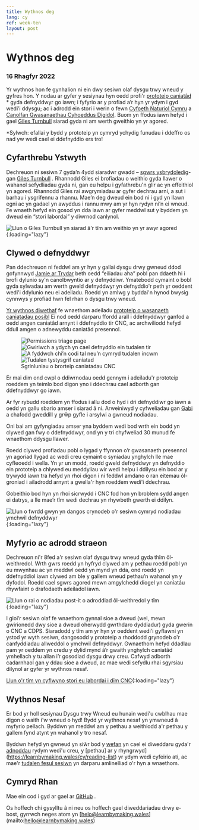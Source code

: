 ```yaml
---
title: Wythnos deg
lang: cy
ref: week-ten
layout: post
---
```


# Wythnos deg
### 16 Rhagfyr 2022

Yr wythnos hon fe gynhalion ni ein dwy sesiwn olaf dysgu trwy wneud y gyfres hon. Y nodau ar gyfer y sesiynau hyn oedd profi'r [prototeip caniatâd](https://permissions-prototype.onrender.com/) * gyda defnyddwyr go iawn; i fyfyrio ar y profiad a’r hyn yr ydym i gyd wedi’i ddysgu; ac i adrodd ein stori i werin o fewn [Cyfoeth Naturiol Cymru](https://naturalresources.wales/?lang=cy)  a [Canolfan Gwasanaethau Cyhoeddus Digidol](https://gwasanaethcyhoeddusdigidol.llyw.cymru). Buom yn ffodus iawn hefyd i gael [Giles Turnbull](https://twitter.com/gilest) siarad gyda ni am werth gweithio yn yr agored.

*Sylwch: efallai y bydd y prototeip yn cymryd ychydig funudau i ddeffro os nad yw wedi cael ei ddefnyddio ers tro!

## Cyfarthrebu Ystwyth 

Dechreuon ni sesiwn 7 gyda’n 4ydd siaradwr gwadd – [sgwrs ysbrydoledig](https://www.usethehumanvoice.com/lbm-dec22/)-  gan [Giles Turnbull](https://gilest.org/) . Rhannodd Giles ei brofiadau o weithio gyda llawer o wahanol sefydliadau gyda ni, gan eu helpu i gyfathrebu'n glir ac yn effeithiol yn agored. Rhannodd Giles rai awgrymiadau ar gyfer dechrau arni, a sut i barhau i ysgrifennu a rhannu.
Mae’n deg dweud ein bod ni i gyd yn llawn egni ac yn gadael yn awyddus i rannu mwy am yr hyn rydyn ni’n ei wneud. Fe wnaeth hefyd ein gosod yn dda iawn ar gyfer meddwl sut y byddem yn dweud ein “stori labordai” y diwrnod canlynol.

![Llun o Giles Turnbull yn siarad â'r tîm am weithio yn yr awyr agored](/assets/images/giles.jpeg){:loading="lazy"}

## Clywed o defnyddwyr

Pan ddechreuon ni feddwl am yr hyn y gallai dysgu drwy gwneud ddod gofynnwyd [Jamie ar Trydar](https://twitter.com/itsallgonewrong/status/1580493265769402371) beth oedd “eiliadau aha” pobl pan ddaeth hi i brofi dylunio sy'n canolbwyntio ar y defnyddiwr. Ymatebodd cymaint o bobl gyda sylwadau am werth gweld defnyddwyr yn defnyddio'r peth yr oeddent wedi'i ddylunio neu ei adeiladu. Roedd yn amlwg y byddai'n hynod bwysig cynnwys y profiad hwn fel rhan o dysgu trwy wneud.

[Yr wythnos diwethaf](https://learnbymaking.wales/cy/updates/2022/12/09/week-nine.html) fe wnaethom adeiladu [prototeip o wasanaeth caniatadau posibl](https://permissions-prototype.onrender.com/)  Ei nod oedd darparu ffordd arall i ddefnyddwyr ganfod a oedd angen caniatâd arnynt i ddefnyddio tir CNC, ac archwiliodd hefyd ddull amgen o adnewyddu caniatâd presennol.

<figure class="app-multi-image">
  <img src="/assets/images/prototype/triage-page.png" alt="Permissions triage page" loading="lazy">
  <img src="/assets/images/prototype/start-page.png" alt="Gwiriwch a ydych yn cael defnyddio ein tudalen tir" loading="lazy">
  <img src="/assets/images/prototype/charging-questions.png" alt="A fyddwch chi’n codi tal neu’n cymryd tudalen incwm" loading="lazy">
  <img src="/assets/images/prototype/digital-certificate.png" alt="Tudalen tystysgrif caniatad" loading="lazy">
  <figcaption class="app-multi-image__caption">Sgrinluniau o brorteip caniatadau CNC</figcaption>
</figure>

Er mai dim ond cwpl o ddiwrnodau oedd gennym i adeiladu'r prototeip roeddem yn teimlo bod digon yno i ddechrau cael adborth gan ddefnyddwyr go iawn.

Ar fyr rybudd roeddem yn ffodus i allu dod o hyd i dri defnyddiwr go iawn a oedd yn gallu sbario amser i siarad â ni. Arweiniwyd y cyfweliadau gan [Gabi](https://twitter.com/gabim_e) a chafodd gweddill y grŵp gyfle i arsylwi a gwneud nodiadau.

Oni bai am gyfyngiadau amser yna byddem wedi bod wrth ein bodd yn clywed gan fwy o ddefnyddwyr, ond yn y tri chyfweliad 30 munud fe wnaethom ddysgu llawer.

Roedd clywed profiadau pobl o lygad y ffynnon o’r gwasanaeth presennol yn agoriad llygad ac wedi creu cymaint o syniadau ynghylch lle mae cyfleoedd i wella. Yn yr un modd, roedd gweld defnyddwyr yn defnyddio ein prototeip a chlywed eu meddyliau wir wedi helpu i ddilysu ein bod ar y trywydd iawn tra hefyd yn rhoi digon i ni feddwl amdano o ran eitemau ôl-groniad i ailadrodd arnynt a gwella'r hyn roeddem wedi'i ddechrau.

Gobeithio bod hyn yn rhoi sicrwydd i CNC fod hon yn broblem sydd angen ei datrys, a lle mae’r tîm wedi dechrau yn rhywbeth gwerth ei ddilyn.

![Llun o fwrdd gwyn yn dangos crynodeb o'r sesiwn cymryd nodiadau ymchwil defnyddwyr](/assets/images/user-research-notes.jpeg){:loading="lazy"}

## Myfyrio ac adrodd straeon

Dechreuon ni'r 8fed a'r sesiwn olaf dysgu trwy wneud gyda thîm ôl-weithredol. Wrth gwrs roedd yn hyfryd clywed am y pethau roedd pobl yn eu mwynhau ac yn meddwl oedd yn mynd yn dda, ond roedd yn ddefnyddiol iawn clywed am ble y gallem wneud pethau’n wahanol yn y dyfodol. Roedd cael sgwrs agored mewn amgylchedd diogel yn caniatáu rhywfaint o drafodaeth adeiladol iawn.

![Llun o rai o nodiadau post-it o adroddiad ôl-weithredol y tîm](/assets/images/retrospective.jpeg){:loading="lazy"}

I gloi’r sesiwn olaf fe wnaethom gynnal sioe a dweud (wel, mewn gwirionedd dwy sioe a dweud oherwydd gwrthdaro dyddiadur) gyda gwerin o CNC a CDPS. Siaradodd y tîm am yr hyn yr oeddent wedi'i gyflawni yn ystod yr wyth sesiwn, dangosodd y prototeip a rhoddodd grynodeb o'r canfyddiadau allweddol o ymchwil defnyddwyr. Gwnaethom hefyd ddadlau pam yr oeddem yn credu y dylid mynd â’r gwaith ynghylch caniatâd ymhellach y tu allan i’r gosodiad dysgu drwy creu. Cafwyd adborth cadarnhaol gan y ddau sioe a dweud, ac mae wedi sefydlu rhai sgyrsiau dilynol ar gyfer yr wythnos nesaf.

[Llun o'r tîm yn cyflwyno stori eu labordai i dîm CNC](/assets/images/telling-the-story.jpeg){:loading="lazy"}

## Wythnos Nesaf

Er bod yr holl sesiynau Dysgu trwy Wneud eu hunain wedi'u cwblhau mae digon o waith i'w wneud o hyd! Bydd yr wythnos nesaf yn ymwneud â myfyrio pellach. Byddwn yn meddwl am y pethau a weithiodd a'r pethau y gallem fynd atynt yn wahanol y tro nesaf. 

Byddwn hefyd yn gwneud yn siŵr bod y [wefan](https://learnbymaking.wales/cy/) yn cael ei diweddaru gyda'r [adnoddau](https://learnbymaking.wales/cy/adnodd) rydym wedi'u creu, y [pethau] ar y rhyngrwyd](https://learnbymaking.wales/cy/reading-list) yr ydym wedi cyfeirio ati, ac mae'r [tudalen fesul sesiwn](https://learnbymaking.wales/cy/the-labs/) yn darparu amlinelliad o'r hyn a wnaethom.

## Cymryd Rhan

Mae ein cod i gyd ar gael ar [GitHub](https://github.com/orgs/learnbymakingwales/repositories) .

Os hoffech chi gysylltu â ni neu os hoffech gael diweddariadau drwy e-bost, gyrrwch neges atom yn [helo@learnbymaking.wales] (mailto:hello@learnbymaking.wales)
